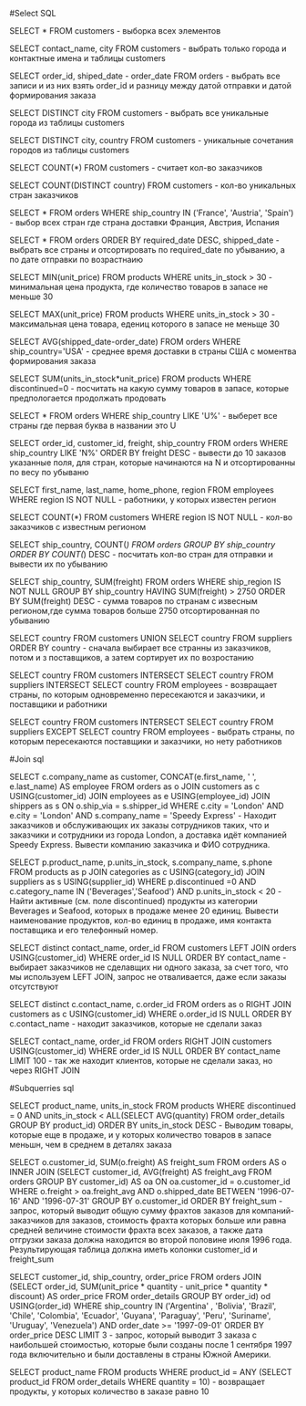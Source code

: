 #Select SQL


SELECT * FROM customers - выборка всех элементов

SELECT contact_name, city FROM customers - выбрать только города и контактные имена и таблицы customers

SELECT order_id, shiped_date - order_date FROM orders - выбрать все записи и из них взять order_id и разницу между датой отправки и датой формирования заказа

SELECT DISTINCT city FROM customers - выбрать все уникальные города из таблицы customers

SELECT DISTINCT city, country FROM customers - уникальные сочетания городов из таблицы customers

SELECT COUNT(*) FROM customers - считает кол-во заказчиков

SELECT COUNT(DISTINCT country) FROM customers - кол-во уникальных стран заказчиков

SELECT * FROM orders WHERE ship_country IN ('France', 'Austria', 'Spain') - выбор всех стран где страна доставки Франция, Австрия, Испания

SELECT * FROM orders ORDER BY required_date DESC, shipped_date - выбрать все страны и отсортировать по required_date по убыванию, а по дате отправки по возрастнаию

SELECT MIN(unit_price) FROM products WHERE units_in_stock > 30 - минимальная цена продукта, где количество товаров в запасе не меньше 30

SELECT MAX(unit_price) FROM products WHERE units_in_stock > 30 -  максимальная цена товара, едениц которого в запасе не меньще 30

SELECT AVG(shipped_date-order_date) FROM orders WHERE ship_country='USA' - среднее время доставки в страны США с моментва формирования заказа

SELECT SUM(units_in_stock*unit_price) FROM products WHERE discontinued=0 - посчитать на какую сумму товаров в запасе, которые предпологается продолжать продовать

SELECT * FROM orders WHERE ship_country LIKE 'U%' - выберет все страны где первая буква в названии это U

SELECT order_id, customer_id, freight, ship_country FROM orders WHERE ship_country LIKE 'N%' ORDER BY freight DESC - вывести до 10 заказов указанные поля, для стран, которые начинаются на N и отсортированны по весу по убываню

SELECT first_name, last_name, home_phone, region FROM employees WHERE region IS NOT NULL - работники, у которых известен регион

SELECT COUNT(*) FROM customers WHERE region IS NOT NULL -  кол-во заказчиков с известным регионом

SELECT ship_country, COUNT(*) FROM orders GROUP BY ship_country ORDER BY COUNT(*) DESC - посчитать кол-во стран для отправки и вывести их по убыванию

SELECT ship_country, SUM(freight) FROM orders WHERE ship_region IS NOT NULL GROUP BY ship_country HAVING SUM(freight) > 2750 ORDER BY SUM(freight) DESC - сумма товаров по странам с извесным регионом,где сумма товаров больше 2750 отсортированная по убыванию

SELECT country FROM customers UNION SELECT country FROM  suppliers ORDER BY country - сначала выбирает все странны из заказчиков, потом и з поставщиков, а затем сортирует их по возростанию

SELECT country FROM customers INTERSECT SELECT country FROM suppliers INTERSECT SELECT country FROM employees - возвращает страны, по которым одновременно пересекаются и заказчики, и поставщики и работники

SELECT country FROM customers INTERSECT SELECT country FROM suppliers EXCEPT SELECT country FROM employees - выбрать страны, по которым пересекаются поставщики и заказчики, но нету работников


#Join sql

SELECT c.company_name as customer, CONCAT(e.first_name, ' ', e.last_name) AS employee 
FROM orders as o 
JOIN customers as c USING(customer_id) 
JOIN employees as e USING(employee_id) 
JOIN shippers as s ON o.ship_via = s.shipper_id 
WHERE c.city = 'London'
 AND e.city = 'London'
 AND s.company_name = 'Speedy Express' - Находит заказчиков и обслуживающих их заказы сотрудников таких, что и заказчики и сотрудники из города London, а доставка идёт компанией Speedy Express. Вывести компанию заказчика и ФИО сотрудника.

SELECT p.product_name, p.units_in_stock, s.company_name, s.phone
FROM products as p 
JOIN categories as c USING(category_id)
JOIN suppliers as s USING(supplier_id)
WHERE p.discontinued =0
AND c.category_name IN ('Beverages','Seafood')
AND p.units_in_stock < 20 - Найти активные (см. поле discontinued) продукты из категории Beverages и Seafood, которых в продаже менее 20 единиц. Вывести наименование продуктов, кол-во единиц в продаже, имя контакта поставщика и его телефонный номер.

SELECT distinct contact_name, order_id
FROM customers
LEFT JOIN orders USING(customer_id)
WHERE order_id IS NULL
ORDER BY contact_name - выбирает заказчиков не сделавщих ни одного заказа, за счет того, что мы используем LEFT JOIN, запрос не отваливается, даже если заказы отсутствуют 

SELECT distinct c.contact_name, c.order_id
FROM orders as o
RIGHT JOIN customers as c USING(customer_id)
WHERE o.order_id IS NULL
ORDER BY c.contact_name - находит заказчиков, которые не сделали заказ

SELECT contact_name, order_id
FROM orders
RIGHT JOIN customers USING(customer_id)
WHERE order_id IS NULL
ORDER BY contact_name LIMIT 100 - так же находит клиентов, которые не сделали заказ, но через RIGHT JOIN

#Subquerries sql


SELECT product_name, units_in_stock
FROM products
WHERE discontinued = 0
AND units_in_stock < ALL(SELECT AVG(quantity)
	   FROM order_details
	   GROUP BY product_id)
ORDER BY units_in_stock DESC - Выводим товары, которые еще в продаже, и у которых количество товаров в запасе меньшн, чем в среднем в деталях заказа

SELECT o.customer_id, SUM(o.freight) AS freight_sum 
  FROM orders AS o
       INNER JOIN (SELECT customer_id, AVG(freight) AS freight_avg
                     FROM orders
                    GROUP BY customer_id) AS oa
       ON oa.customer_id = o.customer_id
 WHERE o.freight > oa.freight_avg
   AND o.shipped_date BETWEEN '1996-07-16' AND '1996-07-31'
 GROUP BY o.customer_id
 ORDER BY freight_sum - запрос, который выводит общую сумму фрахтов заказов для компаний-заказчиков для заказов, стоимость фрахта которых больше или равна средней величине стоимости фрахта всех заказов, а также дата отгрузки заказа должна находится во второй половине июля 1996 года. Результирующая таблица должна иметь колонки customer_id и freight_sum

SELECT customer_id, ship_country, order_price
  FROM orders
       JOIN (SELECT order_id,
                          SUM(unit_price * quantity - unit_price * quantity * discount) AS order_price
                     FROM order_details
                    GROUP BY order_id) od
       USING(order_id)
 WHERE ship_country IN ('Argentina' , 'Bolivia', 'Brazil', 'Chile', 'Colombia', 'Ecuador', 'Guyana', 'Paraguay', 
						'Peru', 'Suriname', 'Uruguay', 'Venezuela')
   AND order_date >= '1997-09-01'
 ORDER BY order_price DESC
 LIMIT 3 - запрос, который выводит 3 заказа с наибольшей стоимостью, которые были созданы после 1 сентября 1997 года включительно и были доставлены в страны Южной Америки.

SELECT product_name
FROM products
WHERE product_id = ANY (SELECT product_id FROM order_details WHERE quantity = 10) - возвращает продукты, у которых количество в заказе равно 10


